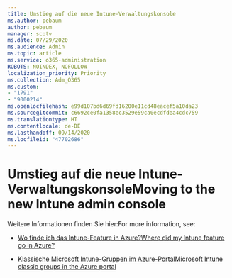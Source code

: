 ```yaml
---
title: Umstieg auf die neue Intune-Verwaltungskonsole
ms.author: pebaum
author: pebaum
manager: scotv
ms.date: 07/29/2020
ms.audience: Admin
ms.topic: article
ms.service: o365-administration
ROBOTS: NOINDEX, NOFOLLOW
localization_priority: Priority
ms.collection: Adm_O365
ms.custom:
- "1791"
- "9000214"
ms.openlocfilehash: e99d107bd6d69fd16200e11cd48eacef5a10da23
ms.sourcegitcommit: c6692ce0fa1358ec3529e59ca0ecdfdea4cdc759
ms.translationtype: HT
ms.contentlocale: de-DE
ms.lasthandoff: 09/14/2020
ms.locfileid: "47702686"
---
```

# <a name="moving-to-the-new-intune-admin-console"></a><span data-ttu-id="c3c56-102">Umstieg auf die neue Intune-Verwaltungskonsole</span><span class="sxs-lookup"><span data-stu-id="c3c56-102">Moving to the new Intune admin console</span></span>

<span data-ttu-id="c3c56-103">Weitere Informationen finden Sie hier:</span><span class="sxs-lookup"><span data-stu-id="c3c56-103">For more information, see:</span></span>

- [<span data-ttu-id="c3c56-104">Wo finde ich das Intune-Feature in Azure?</span><span class="sxs-lookup"><span data-stu-id="c3c56-104">Where did my Intune feature go in Azure?</span></span>](https://docs.microsoft.com/intune/ui-changes)

- [<span data-ttu-id="c3c56-105">Klassische Microsoft Intune-Gruppen im Azure-Portal</span><span class="sxs-lookup"><span data-stu-id="c3c56-105">Microsoft Intune classic groups in the Azure portal</span></span>](https://docs.microsoft.com/intune/groups-get-started)